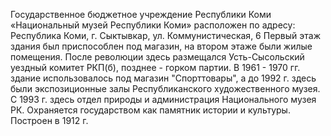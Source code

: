 Государственное бюджетное учреждение Республики Коми
«Национальный музей Республики Коми» расположен по адресу:
Республика Коми, г. Сыктывкар, ул. Коммунистическая, 6
Первый этаж здания был приспособлен под магазин, на втором этаже были жилые помещения.
После революции здесь размещался Усть-Сысольский уездный комитет РКП(б), позднее - горком партии. В 1961 - 1970 гг. здание использовалось под магазин "Спорттовары", а до 1992 г. здесь были экспозиционные залы Республиканского художественного музея.
С 1993 г. здесь отдел природы и администрация Национального музея РК. Охраняется государством как памятник истории и культуры.
Построен в 1912 г.
